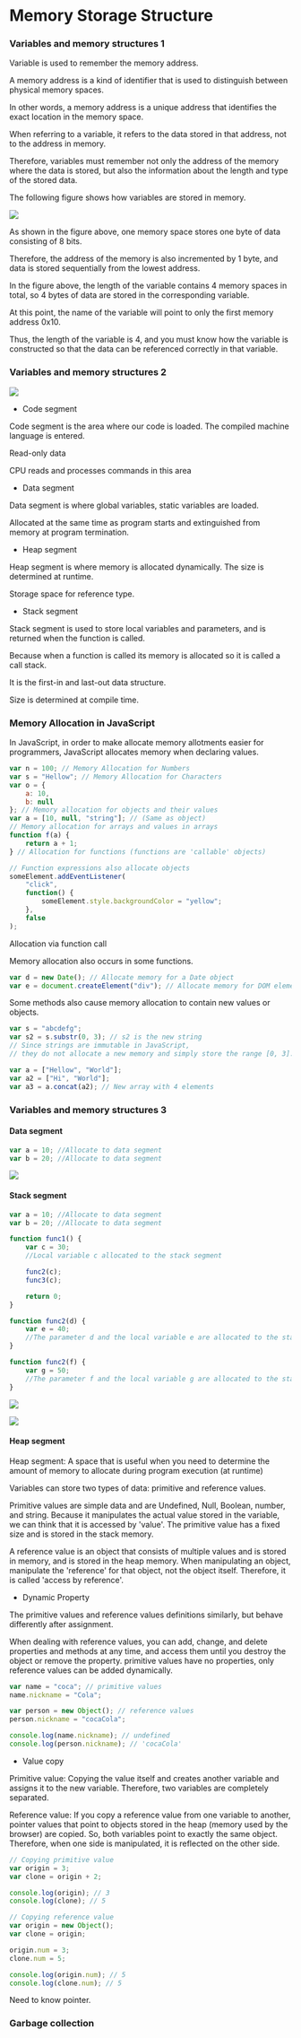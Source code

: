 # Memory Storage Structure

### Variables and memory structures 1

Variable is used to remember the memory address.

A memory address is a kind of identifier that is used to distinguish between physical memory spaces.

In other words, a memory address is a unique address that identifies the exact location in the memory space.

When referring to a variable, it refers to the data stored in that address, not to the address in memory.

Therefore, variables must remember not only the address of the memory where the data is stored, but also the information about the length and type of the stored data.

The following figure shows how variables are stored in memory.

![](https://i.postimg.cc/GtX3zxDw/image.png)

As shown in the figure above, one memory space stores one byte of data consisting of 8 bits.

Therefore, the address of the memory is also incremented by 1 byte, and data is stored sequentially from the lowest address.

In the figure above, the length of the variable contains 4 memory spaces in total, so 4 bytes of data are stored in the corresponding variable.

At this point, the name of the variable will point to only the first memory address 0x10.

Thus, the length of the variable is 4, and you must know how the variable is constructed so that the data can be referenced correctly in that variable.



### Variables and memory structures 2

![](https://i.postimg.cc/jS25Cfsc/image.png)

* Code segment

Code segment is the area where our code is loaded. The compiled machine language is entered.

Read-only data

CPU reads and processes commands in this area

* Data segment

Data segment is where global variables, static variables are loaded.

Allocated at the same time as program starts and extinguished from memory at program termination.

* Heap segment

Heap segment is where memory is allocated dynamically. The size is determined at runtime.

Storage space for reference type.

* Stack segment

Stack segment is used to store local variables and parameters, and is returned when the function is called.

Because when a function is called its memory is allocated so it is called a call stack.

It is the first-in and last-out data structure.



Size is determined at compile time.

### Memory Allocation in JavaScript

In JavaScript, in order to make allocate memory allotments easier for programmers, JavaScript allocates memory when declaring values.

```javascript
var n = 100; // Memory Allocation for Numbers
var s = "Hellow"; // Memory Allocation for Characters
var o = {
    a: 10,
    b: null
}; // Memory allocation for objects and their values
var a = [10, null, "string"]; // (Same as object)
// Memory allocation for arrays and values in arrays
function f(a) {
    return a + 1;
} // Allocation for functions (functions are 'callable' objects)

// Function expressions also allocate objects
someElement.addEventListener(
    "click",
    function() {
        someElement.style.backgroundColor = "yellow";
    },
    false
);
```

Allocation via function call

Memory allocation also occurs in some functions.

```javascript
var d = new Date(); // Allocate memory for a Date object
var e = document.createElement("div"); // Allocate memory for DOM elements.
```

Some methods also cause memory allocation to contain new values or objects.

```javascript
var s = "abcdefg";
var s2 = s.substr(0, 3); // s2 is the new string
// Since strings are immutable in JavaScript,
// they do not allocate a new memory and simply store the range [0, 3].

var a = ["Hellow", "World"];
var a2 = ["Hi", "World"];
var a3 = a.concat(a2); // New array with 4 elements
```



### Variables and memory structures 3

#### **Data segment**

```javascript
var a = 10; //Allocate to data segment
var b = 20; //Allocate to data segment
```

![](https://i.postimg.cc/MZ4mX3Gv/data.png)



#### **Stack segment**

```javascript
var a = 10; //Allocate to data segment
var b = 20; //Allocate to data segment

function func1() {
    var c = 30;
    //Local variable c allocated to the stack segment

    func2(c);
    func3(c);

    return 0;
}

function func2(d) {
    var e = 40;
    //The parameter d and the local variable e are allocated to the stack segment
}

function func2(f) {
    var g = 50;
    //The parameter f and the local variable g are allocated to the stack segment
}
```

![](https://i.postimg.cc/KYjvwfyy/3-1.png)

![](https://i.postimg.cc/nzQVcLzR/3-2.png)



#### **Heap segment**

Heap segment: A space that is useful when you need to determine the amount of memory to allocate during program execution \(at runtime\)

Variables can store two types of data: primitive and reference values.

Primitive values are simple data and are Undefined, Null, Boolean, number, and string. Because it manipulates the actual value stored in the variable, we can think that it is accessed by 'value'. The primitive value has a fixed size and is stored in the stack memory.

A reference value is an object that consists of multiple values and is stored in memory, and is stored in the heap memory. When manipulating an object, manipulate the 'reference' for that object, not the object itself. Therefore, it is called 'access by reference'.

* Dynamic Property

The primitive values and reference values definitions similarly, but behave differently after assignment.

When dealing with reference values, you can add, change, and delete properties and methods at any time, and access them until you destroy the object or remove the property. primitive values have no properties, only reference values can be added dynamically.

```javascript
var name = "coca"; // primitive values
name.nickname = "Cola";

var person = new Object(); // reference values
person.nickname = "cocaCola";

console.log(name.nickname); // undefined
console.log(person.nickname); // 'cocaCola'
```

* Value copy

Primitive value: Copying the value itself and creates another variable and assigns it to the new variable. Therefore, two variables are completely separated.

Reference value: If you copy a reference value from one variable to another, pointer values that point to objects stored in the heap \(memory used by the browser\) are copied. So, both variables point to exactly the same object. Therefore, when one side is manipulated, it is reflected on the other side.

```javascript
// Copying primitive value
var origin = 3;
var clone = origin + 2;

console.log(origin); // 3
console.log(clone); // 5

// Copying reference value
var origin = new Object();
var clone = origin;

origin.num = 3;
clone.num = 5;

console.log(origin.num); // 5
console.log(clone.num); // 5
```

Need to know pointer.



### Garbage collection


